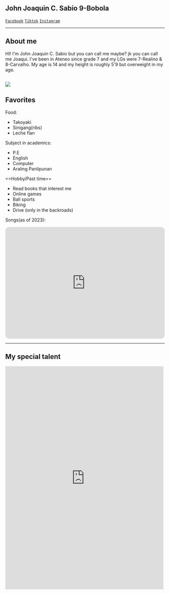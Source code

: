## John Joaquin C. Sabio 9-Bobola

[`Facebook`](https://www.facebook.com/profile.php?id=100086511746127) [`Tiktok`](https://www.tiktok.com/@quiwa_chan?is_from_webapp=1&sender_device=pc) [`Instagram`](https://www.instagram.com/quiwaa_16/)

-------
## About me
HI! I'm John Joaquin C. Sabio but you can call me maybe? jk you can call me Joaqui. I've been in Ateneo since grade 7 and my LGs were 7-Realino & 8-Carvalho. My age is 14 and my height is roughly 5'9 but overweight in my age. 

![](https://user-images.githubusercontent.com/122423992/218431011-01f817da-8873-45b3-a935-5071c66ef3b0.jpeg)
-------

## Favorites

Food: 
- Takoyaki
- Sinigang(ribs)
- Leche flan
 
Subject in academics:
- P.E
- English
- Computer
- Araling Panlipunan

==Hobby/Past time==
- Read books that interest me
- Online games
- Ball sports
- Biking
- Drive (only in the backroads)

Songs(as of 2023):
<iframe style="border-radius:12px" src="https://open.spotify.com/embed/playlist/5HrEtDwuJjC75k2zNxdrsu?utm_source=generator" width="100%" height="352" frameBorder="0" allowfullscreen="" allow="autoplay; clipboard-write; encrypted-media; fullscreen; picture-in-picture" loading="lazy"></iframe>

-------

## My special talent

<iframe src="https://www.facebook.com/plugins/post.php?href=https%3A%2F%2Fwww.facebook.com%2Fromeo.sabio.5%2Fposts%2Fpfbid02LKV8evywLYkPSTDrAoZ5EQ6Hfr7ZpP2SZeHYFTFYLPmFiwwgw2QiVioD29SSkYirl&show_text=true&width=500" width="500" height="703" style="border:none;overflow:hidden" scrolling="no" frameborder="0" allowfullscreen="true" allow="autoplay; clipboard-write; encrypted-media; picture-in-picture; web-share"></iframe>




